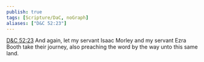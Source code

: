 ```yaml
---
publish: true
tags: [Scripture/DaC, noGraph]
aliases: ["D&C 52:23"]
---
```

[D&C 52:23](https://churchofjesuschrist.org/study/scriptures/dc-testament/dc/52?lang=eng&id=p23#p23) And again, let my servant Isaac Morley and my servant Ezra Booth take their journey, also preaching the word by the way unto this same land.
